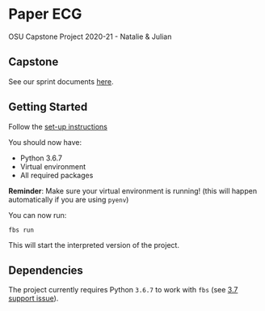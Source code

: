 # Paper ECG
OSU Capstone Project 2020-21 - Natalie &amp; Julian

## Capstone

See our sprint documents [here](scrum/README.md).

## Getting Started

Follow the [set-up instructions](SETUP.md)

You should now have:

- Python 3.6.7
- Virtual environment
- All required packages

**Reminder**: Make sure your virtual environment is running! (this will happen automatically if you are using `pyenv`)

You can now run:

```
fbs run
```

This will start the interpreted version of the project.

## Dependencies

The project currently requires Python `3.6.7` to work with `fbs` (see [3.7 support issue](https://github.com/mherrmann/fbs/issues/61)).
